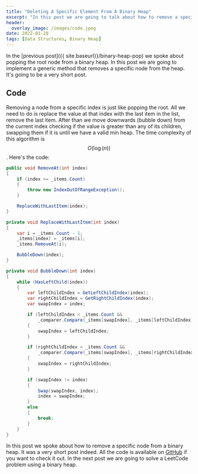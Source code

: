 ```yaml
---
title: "Deleting A Specific Element From A Binary Heap"
excerpt: "In this post we are going to talk about how to remove a specific node from a binary heap"
header:
  overlay_image: /images/code.jpeg
date: 2022-01-20
tags: [Data Structures, Binary Heap]
---
```


In the [previous post]({{ site.baseurl}}/binary-heap-pop) we spoke about popping the root node from a binary heap. In this post we are going to implement a generic method that removes a specific node from the heap. It's going to be a very short post.

## Code

Removing a node from a specific index is just like popping the root. All we need to do is replace the value at that index with the last item in the list, remove the last item. After than we move downwards (bubble down) from the current index checking if the value is greater than any of its children, swapping them if it is until we have a valid min heap. The time complexity of this algorithm is $$ O(\log(n)) $$. Here's the code:

```csharp
public void RemoveAt(int index)
{
    if (index >= _items.Count)
    {
        throw new IndexOutOfRangeException();
    }

    ReplaceWithLastItem(index);
}

private void ReplaceWithLastItem(int index)
{
    var i = _items.Count - 1;
    _items[index] = _items[i];
    _items.RemoveAt(i);

    BubbleDown(index);
}

private void BubbleDown(int index)
{
    while (HasLeftChild(index))
    {
        var leftChildIndex = GetLeftChildIndex(index);
        var rightChildIndex = GetRightChildIndex(index);
        var swapIndex = index;

        if (leftChildIndex < _items.Count &&
            _comparer.Compare(_items[swapIndex], _items[leftChildIndex]) > 0)
        {
            swapIndex = leftChildIndex;
        }

        if (rightChildIndex < _items.Count &&
            _comparer.Compare(_items[swapIndex], _items[rightChildIndex]) > 0)
        {
            swapIndex = rightChildIndex;
        }

        if (swapIndex != index)
        {
            Swap(swapIndex, index);
            index = swapIndex;
        }
        else
        {
            break;
        }
    }
}
```

In this post we spoke about how to remove a specific node from a binary heap. It was a very short post indeed. All the code is available on [GitHub](https://github.com/vince-nyanga/data-structures) if you want to check it out. In the next post we are going to solve a LeetCode problem using a binary heap.
